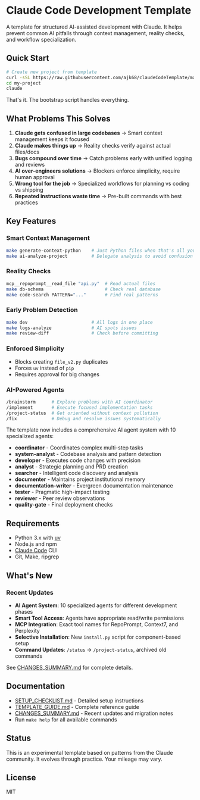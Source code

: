 # Claude Code Development Template

A template for structured AI-assisted development with Claude. It helps prevent common AI pitfalls through context management, reality checks, and workflow specialization.

## Quick Start

```bash
# Create new project from template
curl -sSL https://raw.githubusercontent.com/ajk68/claudeCodeTemplate/main/bootstrap.py | python3 - my-project
cd my-project
claude
```

That's it. The bootstrap script handles everything.

## What Problems This Solves

1. **Claude gets confused in large codebases** → Smart context management keeps it focused
2. **Claude makes things up** → Reality checks verify against actual files/docs
3. **Bugs compound over time** → Catch problems early with unified logging and reviews
4. **AI over-engineers solutions** → Blockers enforce simplicity, require human approval
5. **Wrong tool for the job** → Specialized workflows for planning vs coding vs shipping
6. **Repeated instructions waste time** → Pre-built commands with best practices

## Key Features

### Smart Context Management
```bash
make generate-context-python    # Just Python files when that's all you need
make ai-analyze-project         # Delegate analysis to avoid confusion
```

### Reality Checks
```bash
mcp__repoprompt__read_file "api.py"  # Read actual files
make db-schema                       # Check real database
make code-search PATTERN="..."       # Find real patterns
```

### Early Problem Detection
```bash
make dev                        # All logs in one place
make logs-analyze               # AI spots issues
make review-diff                # Check before committing
```

### Enforced Simplicity
- Blocks creating `file_v2.py` duplicates
- Forces `uv` instead of `pip`
- Requires approval for big changes

### AI-Powered Agents
```bash
/brainstorm      # Explore problems with AI coordinator
/implement       # Execute focused implementation tasks
/project-status  # Get oriented without context pollution
/fix             # Debug and resolve issues systematically
```

The template now includes a comprehensive AI agent system with 10 specialized agents:
- **coordinator** - Coordinates complex multi-step tasks
- **system-analyst** - Codebase analysis and pattern detection
- **developer** - Executes code changes with precision
- **analyst** - Strategic planning and PRD creation
- **searcher** - Intelligent code discovery and analysis
- **documenter** - Maintains project institutional memory
- **documentation-writer** - Evergreen documentation maintenance
- **tester** - Pragmatic high-impact testing
- **reviewer** - Peer review observations
- **quality-gate** - Final deployment checks

## Requirements

- Python 3.x with [uv](https://github.com/astral-sh/uv)
- Node.js and npm
- [Claude Code](https://claude.ai/code) CLI
- Git, Make, ripgrep

## What's New

### Recent Updates
- **AI Agent System**: 10 specialized agents for different development phases
- **Smart Tool Access**: Agents have appropriate read/write permissions
- **MCP Integration**: Exact tool names for RepoPrompt, Context7, and Perplexity
- **Selective Installation**: New `install.py` script for component-based setup
- **Command Updates**: `/status` → `/project-status`, archived old commands

See [CHANGES_SUMMARY.md](CHANGES_SUMMARY.md) for complete details.

## Documentation

- [SETUP_CHECKLIST.md](SETUP_CHECKLIST.md) - Detailed setup instructions
- [TEMPLATE_GUIDE.md](TEMPLATE_GUIDE.md) - Complete reference guide
- [CHANGES_SUMMARY.md](CHANGES_SUMMARY.md) - Recent updates and migration notes
- Run `make help` for all available commands

## Status

This is an experimental template based on patterns from the Claude community. It evolves through practice. Your mileage may vary.

## License

MIT